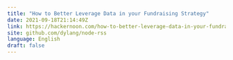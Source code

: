 ```yaml
---
title: "How to Better Leverage Data in your Fundraising Strategy"
date: 2021-09-18T21:14:49Z
link: https://hackernoon.com/how-to-better-leverage-data-in-your-fundraising-strategy?source=rss&utm_medium=RSS&utm_source=news.12bit.vn
site: github.com/dylang/node-rss
language: English
draft: false
---
```

